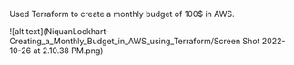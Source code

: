 Used Terraform to create a monthly budget of 100$ in AWS. 

![alt text](NiquanLockhart-Creating_a_Monthly_Budget_in_AWS_using_Terraform/Screen Shot 2022-10-26 at 2.10.38 PM.png)
